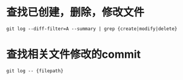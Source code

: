# 查找已创建，删除，修改文件

```
git log --diff-filter=A --summary | grep {create|modify|delete}
```

# 查找相关文件修改的commit

```
git log -- {filepath}
```